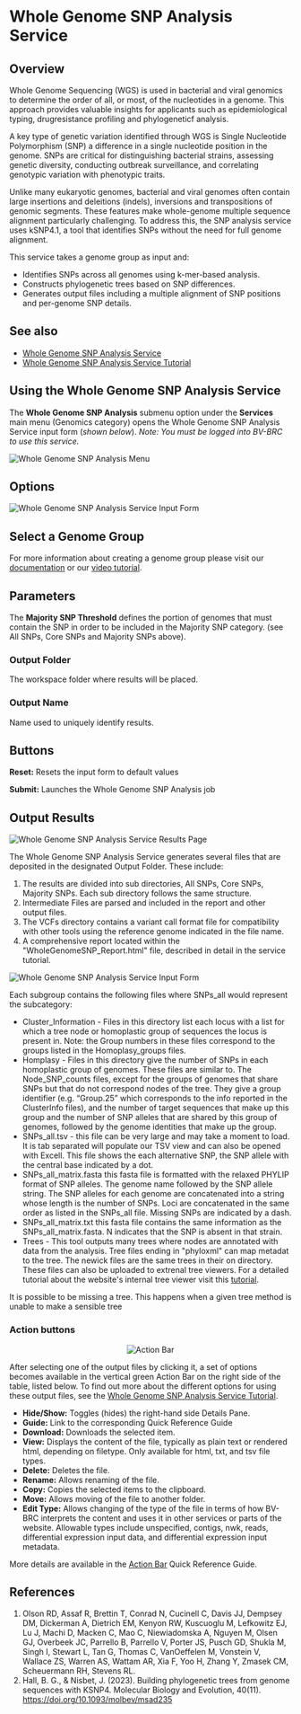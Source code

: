 # Whole Genome SNP Analysis Service

## Overview
 Whole Genome Sequencing (WGS) is used in bacterial and viral  genomics to determine the order of all, or most, of the nucleotides in a genome. This approach provides valuable insights for applicants such as epidemiological typing, drugresistance profiling and phylogeneticf analysis. 

 A key type of genetic variation identified through WGS is Single Nucleotide Polymorphism (SNP) a difference in a single nucleotide position in the genome. SNPs are critical for distinguishing bacterial strains, assessing genetic diversity, conducting outbreak surveillance, and correlating genotypic variation with phenotypic traits.
 
 Unlike many eukaryotic genomes, bacterial and viral genomes often contain large insertions and deleitions (indels), inversions and transpositions of genomic segments.  These features make whole-genome multiple sequence alignment particularly challenging. To address this, the SNP analysis service uses kSNP4.1, a tool that identifies SNPs without the need for full genome alignment.

 This service takes a genome group as input and:
 - Identifies SNPs across all genomes using k-mer-based analysis.
 - Constructs phylogenetic trees based on SNP differences.
 - Generates output files including a multiple alignment of SNP positions and per-genome SNP details.

## See also
* [Whole Genome SNP Analysis Service](https://bv-brc.org/app/WholeGenomeSNPAnalysis)
* [Whole Genome SNP Analysis Service Tutorial](../../tutorial/whole_genome_snp_analysis/whole_genome_snp_analysis_service.html)

## Using the Whole Genome SNP Analysis Service
The **Whole Genome SNP Analysis** submenu option under the **Services** main menu (Genomics category) opens the Whole Genome SNP Analysis Service input form (*shown below*). *Note: You must be logged into BV-BRC to use this service.*

![Whole Genome SNP Analysis Menu](../images/bv_services_menu.png)

## Options
![Whole Genome SNP Analysis Service Input Form](../../tutorial/whole_genome_snp_analysis/images/Quick_Ref_WG_SNP_Options.png "Service Input Form")

## Select a Genome Group 
For more information about creating a genome group please visit our [documentation](https://www.bv-brc.org/docs/quick_references/workspaces/groups.html) or our [video tutorial](https://www.youtube.com/watch?v=BDCUyhX9brA&t=36s).

## Parameters

The **Majority SNP Threshold** defines the portion of genomes that must contain the SNP in order to be included in the Majority SNP category. (see All SNPs, Core SNPs and Majority SNPs above).

### Output Folder
The workspace folder where results will be placed.

### Output Name
Name used to uniquely identify results.

## Buttons

**Reset:** Resets the input form to default values

**Submit:** Launches the Whole Genome SNP Analysis job

## Output Results
![Whole Genome SNP Analysis Service Results Page](../../tutorial/whole_genome_snp_analysis/images/WG_SNP_Step4.png "Output results")

The Whole Genome SNP Analysis Service generates several files that are deposited in the designated Output Folder. These include:
1. The results are divided into sub directories, All SNPs, Core SNPs, Majority SNPs. Each  sub directory follows the same structure.
2. Intermediate Files are parsed and included in the report and other output files.
3. The VCFs directory contains a variant call format file for compatibility with other tools using the reference genome indicated in the file name.
4. A comprehensive report located within the "WholeGenomeSNP_Report.html" file, described in detail in the service tutorial.

![Whole Genome SNP Analysis Service Input Form](../../tutorial/whole_genome_snp_analysis/images/Quick_Ref_WG_SNP_SubCat.png "Sub-Category Files")

Each subgroup contains the following files where SNPs_all would represent the subcategory:
* Cluster_Information - Files in this directory list each locus with a list for which a tree node or homoplastic group of sequences the locus is present in. Note: the Group numbers in these files correspond to the groups listed in the Homoplasy_groups files.
* Homplasy - Files in this directory give the number of SNPs in each homoplastic group of genomes. These files are similar to. The Node_SNP_counts files, except for the groups of genomes that share SNPs but that do not correspond nodes of the tree. They give a group identifier (e.g. “Group.25” which corresponds to the info reported in the ClusterInfo files), and the number of target sequences that make up this group and the number of SNP alleles that are shared by this group of genomes, followed by the genome identities that make up the group.
* SNPs_all.tsv - this file can be very large and may take a moment to load. It is tab separated will populate our TSV view and can also be opened with Excell.  This file shows the each alternative SNP, the SNP allele with the central base indicated by a dot. 
* SNPs_all_matrix.fasta this fasta file is formatted with the relaxed PHYLIP format of SNP alleles. The genome name followed by the SNP allele string. The SNP alleles for each genome are concatenated into a string whose length is the number of SNPs. Loci are concatenated in the same order as listed in the SNPs_all file. Missing SNPs are indicated by a dash.
* SNPs_all_matrix.txt this fasta file contains the same information as the SNPs_all_matrix.fasta. N indicates that the SNP is absent in that strain.
* Trees - This tool outputs many trees where nodes are annotated with data from the analysis. Tree files ending in "phyloxml" can map metadat to the tree. The newick files are the same trees in their on directory. These files can also be uploaded to extrenal tree viewers. For a detailed tutorial about the website's internal tree viewer visit this [tutorial](https://www.bv-brc.org/docs/quick_references/services/archaeopteryx.html).

It is possible to be missing a tree. This happens when a given tree method is unable to make a sensible tree

### Action buttons

<center><div style="max-width:250px">
 
![Action Bar](../../tutorial/whole_genome_snp_analysis/images/Quick_Ref_WG_SNP_ActionBar.png "Action Bar")

</div></center>

After selecting one of the output files by clicking it, a set of options becomes available in the vertical green Action Bar on the right side of the table, listed below. To find out more about the different options for using these output files, see the [Whole Genome SNP Analysis Service Tutorial](https://bv-brc.org/docs/tutorial/whole_genome_snp_analysis/whole_genome_snp_analysis_service.html).

* **Hide/Show:** Toggles (hides) the right-hand side Details Pane.
* **Guide:** Link to the corresponding Quick Reference Guide
* **Download:**  Downloads the selected item.
* **View:** Displays the content of the file, typically as plain text or rendered html, depending on filetype. Only available for html, txt, and tsv file types.
* **Delete:** Deletes the file.
* **Rename:** Allows renaming of the file.
* **Copy:** Copies the selected items to the clipboard.
* **Move:** Allows moving of the file to another folder.
* **Edit Type:** Allows changing of the type of the file in terms of how BV-BRC interprets the content and uses it in other services or parts of the website.  Allowable types include unspecified, contigs, nwk, reads, differential expression input data, and differential expression input metadata.

More details are available in the [Action Bar](/quick_references/action_bar) Quick Reference Guide.

## References
1. Olson RD, Assaf R, Brettin T, Conrad N, Cucinell C, Davis JJ, Dempsey DM, Dickerman A, Dietrich EM, Kenyon RW, Kuscuoglu M, Lefkowitz EJ, Lu J, Machi D, Macken C, Mao C, Niewiadomska A, Nguyen M, Olsen GJ, Overbeek JC, Parrello B, Parrello V, Porter JS, Pusch GD, Shukla M, Singh I, Stewart L, Tan G, Thomas C, VanOeffelen M, Vonstein V, Wallace ZS, Warren AS, Wattam AR, Xia F, Yoo H, Zhang Y, Zmasek CM, Scheuermann RH, Stevens RL.
2. Hall, B. G., & Nisbet, J. (2023). Building phylogenetic trees from genome sequences with KSNP4. Molecular Biology and Evolution, 40(11). https://doi.org/10.1093/molbev/msad235
